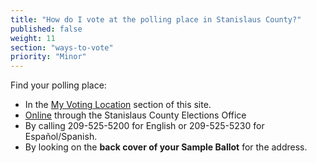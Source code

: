 ```yaml
---
title: "How do I vote at the polling place in Stanislaus County?"
published: false
weight: 11
section: "ways-to-vote"
priority: "Minor"
---
```


Find your polling place:  
- In the [My Voting Location](#section-my-polling-place) section of this site.  
- [Online](http://qa.co.stanislaus.ca.us/ElectionsWeb/pollLocate.jsp) through the Stanislaus County Elections Office  
- By calling 209-525-5200 for English or 209-525-5230 for Español/Spanish.  
- By looking on the **back cover of your Sample Ballot** for the address.  
